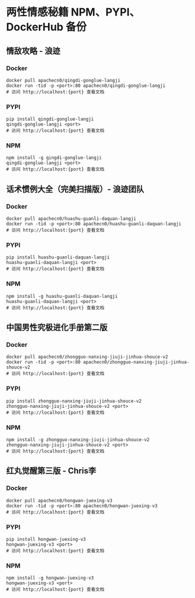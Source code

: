# 两性情感秘籍 NPM、PYPI、DockerHub 备份

## 情敌攻略 - 浪迹

### Docker

```
docker pull apachecn0/qingdi-gonglue-langji
docker run -tid -p <port>:80 apachecn0/qingdi-gonglue-langji
# 访问 http://localhost:{port} 查看文档

```

### PYPI

```
pip install qingdi-gonglue-langji
qingdi-gonglue-langji <port>
# 访问 http://localhost:{port} 查看文档

```

### NPM

```
npm install -g qingdi-gonglue-langji
qingdi-gonglue-langji <port>
# 访问 http://localhost:{port} 查看文档
```

## 话术惯例大全（完美扫描版）- 浪迹团队

### Docker

```
docker pull apachecn0/huashu-guanli-daquan-langji
docker run -tid -p <port>:80 apachecn0/huashu-guanli-daquan-langji
# 访问 http://localhost:{port} 查看文档

```

### PYPI

```
pip install huashu-guanli-daquan-langji
huashu-guanli-daquan-langji <port>
# 访问 http://localhost:{port} 查看文档

```

### NPM

```
npm install -g huashu-guanli-daquan-langji
huashu-guanli-daquan-langji <port>
# 访问 http://localhost:{port} 查看文档
```

## 中国男性究极进化手册第二版

### Docker

```
docker pull apachecn0/zhongguo-nanxing-jiuji-jinhua-shouce-v2
docker run -tid -p <port>:80 apachecn0/zhongguo-nanxing-jiuji-jinhua-shouce-v2
# 访问 http://localhost:{port} 查看文档

```

### PYPI

```
pip install zhongguo-nanxing-jiuji-jinhua-shouce-v2
zhongguo-nanxing-jiuji-jinhua-shouce-v2 <port>
# 访问 http://localhost:{port} 查看文档

```

### NPM

```
npm install -g zhongguo-nanxing-jiuji-jinhua-shouce-v2
zhongguo-nanxing-jiuji-jinhua-shouce-v2 <port>
# 访问 http://localhost:{port} 查看文档
```

## 红丸觉醒第三版 - Chris李

### Docker

```
docker pull apachecn0/hongwan-juexing-v3
docker run -tid -p <port>:80 apachecn0/hongwan-juexing-v3
# 访问 http://localhost:{port} 查看文档

```

### PYPI

```
pip install hongwan-juexing-v3
hongwan-juexing-v3 <port>
# 访问 http://localhost:{port} 查看文档

```

### NPM

```
npm install -g hongwan-juexing-v3
hongwan-juexing-v3 <port>
# 访问 http://localhost:{port} 查看文档
```
